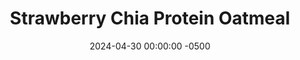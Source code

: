 ---
layout: post
title:  "Strawberry Chia Protein Oatmeal"
date:   2024-04-30 00:00:00 -0500
categories:
- Recipes
- Breakfast
permalink: /recipes/strawberry-chia-oatmeal
image: /assets/Food/Breakfast/Strawberry Chia/cover.jpg
ing: strawberrychiaoats-ing
facts: strawberrychiaoats-facts
Prep: 5
Rest: 
Cook: 2
Source1: 
Source2: 
tags: 
- oatmeal
- oats
- protein
- casein
- whey
- yogurt
- chia
- gluten free
- almond extract
- banana
- mashed banana
- fruit
- strawberries
- strawberry
- blueberries
- blueberry
- overnight oats
Description: I've been needing to make bigger meals lately. My problem is I tend to take too little food, and then up always eating something else immediately following the meal. This oatmeal is my way of solving this problem by making a substantial enough bowl to keep me full until lunch without going over the top. It's packed with protein (powder and yogurt), healthy fats (chia seeds), fiber (oats and chia), and a good source of carbs (banana and oats) in the morning to start your day off right
Instructions: 
- In a medium bowl, mash your banana with the back of a fork until smooth. Combine with the rest of the ingredients (except the strawberries), and mix until creamy and fully combined. Add more water as needed if you need to thin it out<br><br>

- Cover with a plate, and microwave on high for 2 minutes, stirring halfway. Top with sliced strawberries, and enjoy
---